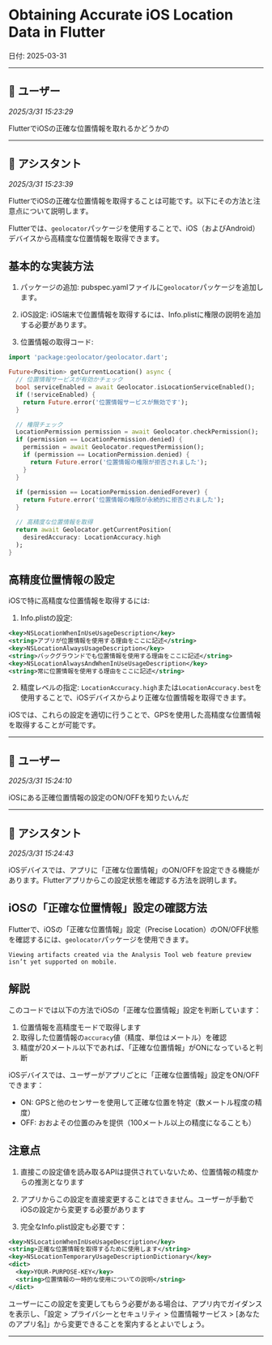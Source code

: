 # Obtaining Accurate iOS Location Data in Flutter

日付: 2025-03-31

---

## 👤 ユーザー
*2025/3/31 15:23:29*

FlutterでiOSの正確な位置情報を取れるかどうかの

---

## 🤖 アシスタント
*2025/3/31 15:23:39*

FlutterでiOSの正確な位置情報を取得することは可能です。以下にその方法と注意点について説明します。

Flutterでは、`geolocator`パッケージを使用することで、iOS（およびAndroid）デバイスから高精度な位置情報を取得できます。

## 基本的な実装方法

1. パッケージの追加:
   pubspec.yamlファイルに`geolocator`パッケージを追加します。

2. iOS設定:
   iOS端末で位置情報を取得するには、Info.plistに権限の説明を追加する必要があります。

3. 位置情報の取得コード:

```dart
import 'package:geolocator/geolocator.dart';

Future<Position> getCurrentLocation() async {
  // 位置情報サービスが有効かチェック
  bool serviceEnabled = await Geolocator.isLocationServiceEnabled();
  if (!serviceEnabled) {
    return Future.error('位置情報サービスが無効です');
  }

  // 権限チェック
  LocationPermission permission = await Geolocator.checkPermission();
  if (permission == LocationPermission.denied) {
    permission = await Geolocator.requestPermission();
    if (permission == LocationPermission.denied) {
      return Future.error('位置情報の権限が拒否されました');
    }
  }
  
  if (permission == LocationPermission.deniedForever) {
    return Future.error('位置情報の権限が永続的に拒否されました');
  }

  // 高精度な位置情報を取得
  return await Geolocator.getCurrentPosition(
    desiredAccuracy: LocationAccuracy.high
  );
}
```

## 高精度位置情報の設定

iOSで特に高精度な位置情報を取得するには:

1. Info.plistの設定:
```xml
<key>NSLocationWhenInUseUsageDescription</key>
<string>アプリが位置情報を使用する理由をここに記述</string>
<key>NSLocationAlwaysUsageDescription</key>
<string>バックグラウンドでも位置情報を使用する理由をここに記述</string>
<key>NSLocationAlwaysAndWhenInUseUsageDescription</key>
<string>常に位置情報を使用する理由をここに記述</string>
```

2. 精度レベルの指定:
`LocationAccuracy.high`または`LocationAccuracy.best`を使用することで、iOSデバイスからより正確な位置情報を取得できます。

iOSでは、これらの設定を適切に行うことで、GPSを使用した高精度な位置情報を取得することが可能です。

---

## 👤 ユーザー
*2025/3/31 15:24:10*

iOSにある正確位置情報の設定のON/OFFを知りたいんだ

---

## 🤖 アシスタント
*2025/3/31 15:24:43*

iOSデバイスでは、アプリに「正確な位置情報」のON/OFFを設定できる機能があります。Flutterアプリからこの設定状態を確認する方法を説明します。

## iOSの「正確な位置情報」設定の確認方法

Flutterで、iOSの「正確な位置情報」設定（Precise Location）のON/OFF状態を確認するには、`geolocator`パッケージを使用できます。
```
Viewing artifacts created via the Analysis Tool web feature preview isn’t yet supported on mobile.
```



## 解説

このコードでは以下の方法でiOSの「正確な位置情報」設定を判断しています：

1. 位置情報を高精度モードで取得します
2. 取得した位置情報の`accuracy`値（精度、単位はメートル）を確認
3. 精度が20メートル以下であれば、「正確な位置情報」がONになっていると判断

iOSデバイスでは、ユーザーがアプリごとに「正確な位置情報」設定をON/OFFできます：
- ON: GPSと他のセンサーを使用して正確な位置を特定（数メートル程度の精度）
- OFF: おおよその位置のみを提供（100メートル以上の精度になることも）

## 注意点

1. 直接この設定値を読み取るAPIは提供されていないため、位置情報の精度からの推測となります

2. アプリからこの設定を直接変更することはできません。ユーザーが手動でiOSの設定から変更する必要があります

3. 完全なInfo.plist設定も必要です：

```xml
<key>NSLocationWhenInUseUsageDescription</key>
<string>正確な位置情報を取得するために使用します</string>
<key>NSLocationTemporaryUsageDescriptionDictionary</key>
<dict>
  <key>YOUR-PURPOSE-KEY</key>
  <string>位置情報の一時的な使用についての説明</string>
</dict>
```

ユーザーにこの設定を変更してもらう必要がある場合は、アプリ内でガイダンスを表示し、「設定 > プライバシーとセキュリティ > 位置情報サービス > [あなたのアプリ名]」から変更できることを案内するとよいでしょう。

---
